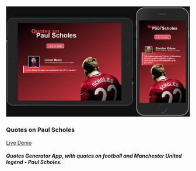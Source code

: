 ![Image](https://raw.githubusercontent.com/SinisaVukmirovic/Quotes-on-Paul-Scholes/master/app-demo.jpg)

### Quotes on Paul Scholes

[Live Demo](https://sinisavukmirovic.github.io/Quotes-on-Paul-Scholes/ "Dice Roll App")

##### Quotes Generator App, with quotes on football and Manchester United legend - Paul Scholes.